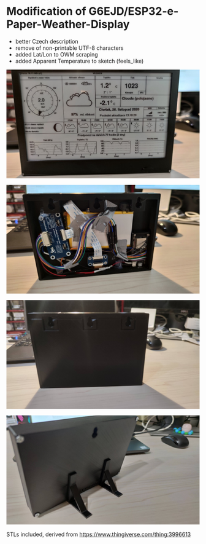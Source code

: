 # Modification of G6EJD/ESP32-e-Paper-Weather-Display

- better Czech description
- remove of non-printable UTF-8 characters
- added Lat/Lon to OWM scraping
- added Apparent Temperature to sketch (feels_like)

![photo1](IMG_20201126_132139.jpg)

![photo2](IMG_20201125_135616.jpg)

![photo3](IMG_20201125_170808.jpg)

![photo4](IMG_20201211_202945.jpg)

STLs included, derived from https://www.thingiverse.com/thing:3996613
